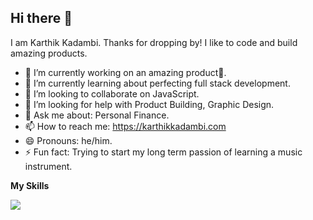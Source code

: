 ## Hi there 👋

<!--
**KarthikKadambi/KarthikKadambi** is a ✨ _special_ ✨ repository because its `README.md` (this file) appears on your GitHub profile.

Here are some ideas to get you started:

- 🔭 I’m currently working on ...
- 🌱 I’m currently learning ...
- 👯 I’m looking to collaborate on ...
- 🤔 I’m looking for help with ...
- 💬 Ask me about ...
- 📫 How to reach me: ...
- 😄 Pronouns: ...
- ⚡ Fun fact: ...
-->

I am Karthik Kadambi. Thanks for dropping by! I like to code and build amazing products.

- 🔭 I’m currently working on an amazing product🤫.
- 🌱 I’m currently learning about perfecting full stack development.
- 👯 I’m looking to collaborate on JavaScript.
- 🤔 I’m looking for help with Product Building, Graphic Design.
- 💬 Ask me about: Personal Finance.
- 📫 How to reach me: https://karthikkadambi.com
- 😄 Pronouns: he/him.
- ⚡ Fun fact: Trying to start my long term passion of learning a music instrument.

<p><b>My Skills</b></p>
<p>
  <a href="https://skillicons.dev">
    <img src="https://skillicons.dev/icons?i=aws,babel,bash,css,express,figma,firebase,flutter,gcp,git,github,graphql,html,js,md,mongodb,nextjs,mysql,nodejs,postman,react,redux,swift,tailwind,tensorflow,terraform,typescript,vitest,vscode,webpack,yarn&perline=11" />
  </a>
</p>
